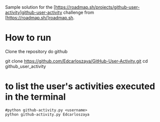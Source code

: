 Sample solution for the [https://roadmap.sh/projects/github-user-activity]github-user-activity challenge from [https://roadmap.sh/]roadmap.sh.

# How to run

Clone the repository do github

git clone https://github.com/Edcarloszaya/GitHub-User-Activity.git
cd github_user_activity

# to list the user's activities executed in the terminal
    #python github-activity.py <username>
    python github-activity.py Edcarloszaya
